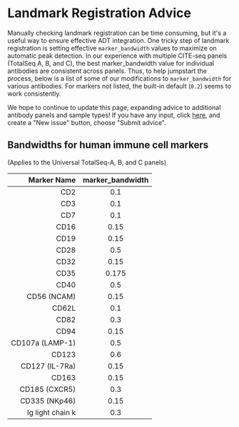 # Landmark Registration Advice

Manually checking landmark registration can be time consuming, but it's a useful way to ensure effective ADT integration. One tricky step of landmark registration is setting effective `marker_bandwidth` values to maximize on automatic peak detection. In our experience with multiple CITE-seq panels (TotalSeq A, B, and C), the best marker_bandwidth value for individual antibodies are consistent across panels. Thus, to help jumpstart the process, below is a list of some of our modifications to `marker_bandwidth` for various antibodies. For markers not listed, the built-in default (`0.2`) seems to work consistently.

We hope to continue to update this page, expanding advice to additional antibody panels and sample types! If you have any input, click [here](https://github.com/donnafarberlab/MMoCHi/issues/), and create a "New issue" button, choose "Submit advice".

## Bandwidths for human immune cell markers 
(Applies to the Universal TotalSeq-A, B, and C panels)

| Marker Name | marker_bandwidth  |
|         ---:|      :---:        |
| CD2 | 0.1 |
| CD3 | 0.1 |
| CD7 | 0.1 |
| CD16 | 0.15 | 
| CD19 | 0.15 | 
| CD28 | 0.5 | 
| CD32 | 0.15 | 
| CD35 | 0.175 | 
| CD40 | 0.5 | 
| CD56 (NCAM) | 0.15 | 
| CD62L | 0.1 | 
| CD82 | 0.3 | 
| CD94 | 0.15 | 
| CD107a (LAMP-1) | 0.5 | 
| CD123 | 0.6 | 
| CD127 (IL-7Ra) | 0.15 |
| CD163 | 0.15 |
| CD185 (CXCR5) | 0.3 | 
| CD335 (NKp46) | 0.15 | 
| Ig light chain k | 0.3 | 

